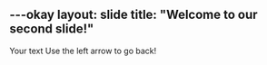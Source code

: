 ---okay
layout: slide
title: "Welcome to our second slide!"
---
Your text
Use the left arrow to go back!
